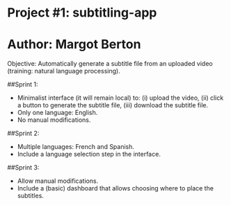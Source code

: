 # Project #1: subtitling-app
# Author: Margot Berton

Objective: Automatically generate a subtitle file from an uploaded video (training: natural language processing).


##Sprint 1:
- Minimalist interface (it will remain local) to: (i) upload the video, (ii) click a button to generate the subtitle file, (iii) download the subtitle file.
- Only one language: English.
- No manual modifications.

##Sprint 2:
- Multiple languages: French and Spanish.
- Include a language selection step in the interface.

##Sprint 3:
- Allow manual modifications.
- Include a (basic) dashboard that allows choosing where to place the subtitles.
